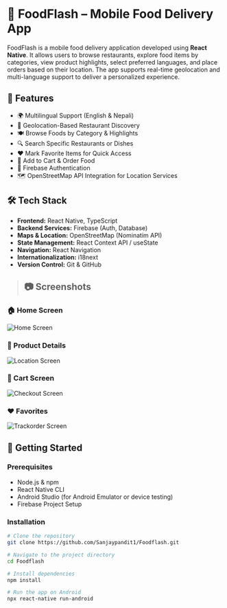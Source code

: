 # 🍔 FoodFlash – Mobile Food Delivery App

FoodFlash is a mobile food delivery application developed using **React Native**. It allows users to browse restaurants, explore food items by categories, view product highlights, select preferred languages, and place orders based on their location. The app supports real-time geolocation and multi-language support to deliver a personalized experience.

## 📱 Features

- 🌍 Multilingual Support (English & Nepali)
- 📍 Geolocation-Based Restaurant Discovery
- 🍽️ Browse Foods by Category & Highlights
- 🔍 Search Specific Restaurants or Dishes
- ❤️ Mark Favorite Items for Quick Access
- 🛒 Add to Cart & Order Food
- 🔐 Firebase Authentication
- 🗺️ OpenStreetMap API Integration for Location Services

## 🛠️ Tech Stack

- **Frontend:** React Native, TypeScript
- **Backend Services:** Firebase (Auth, Database)
- **Maps & Location:** OpenStreetMap (Nominatim API)
- **State Management:** React Context API / useState
- **Navigation:** React Navigation
- **Internationalization:** i18next
- **Version Control:** Git & GitHub



> ## 📷 Screenshots

### 🏠 Home Screen
![Home Screen](AppScreenShot/HomeScreen.jpeg)

### 🍕 Product Details
![Location Screen](AppScreenShot/LocationScreen.jpeg)

### 🛒 Cart Screen
![Checkout Screen](AppScreenShot/CheckoutScreen.jpeg)

### ❤️ Favorites
![Trackorder Screen](AppScreenShot/TrackOrder.jpeg)


## 🚀 Getting Started

### Prerequisites

- Node.js & npm
- React Native CLI
- Android Studio (for Android Emulator or device testing)
- Firebase Project Setup

### Installation

```bash
# Clone the repository
git clone https://github.com/Sanjaypandit1/Foodflash.git

# Navigate to the project directory
cd Foodflash

# Install dependencies
npm install

# Run the app on Android
npx react-native run-android

